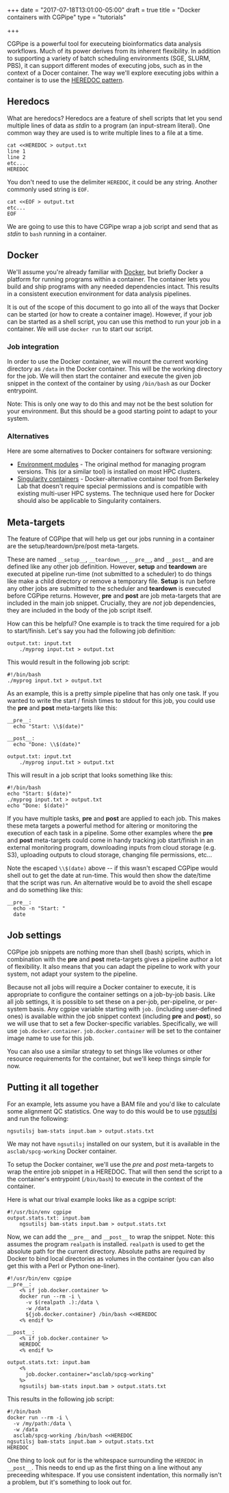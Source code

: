 +++
date = "2017-07-18T13:01:00-05:00"
draft = true
title = "Docker containers with CGPipe"
type = "tutorials"

+++

CGPipe is a powerful tool for executeing bioinformatics data analysis workflows. Much
of its power derives from its inherent flexibility. In addition to supporting a variety of batch
scheduling environments (SGE, SLURM, PBS), it can support different modes of 
executing jobs, such as in the context of a Docer container. The way we'll explore executing 
jobs within a container is to use the [HEREDOC pattern](https://en.wikipedia.org/wiki/Here_document).

## Heredocs

What are heredocs? Heredocs are a feature of shell scripts that let you send multiple lines of 
data as *stdin* to a program (an input-stream literal). One common way they are used is to write 
multiple lines to a file at a time.

    cat <<HEREDOC > output.txt
    line 1
    line 2
    etc...
    HEREDOC

You don't need to use the delimiter `HEREDOC`, it could be any string. Another commonly used string is `EOF`.

    cat <<EOF > output.txt
    etc...
    EOF

We are going to use this to have CGPipe wrap a job script and send that as *stdin* to `bash` running in a container.

## Docker

We'll assume you're already familiar with [Docker](http://www.docker.com), but briefly Docker
a platform for running programs within a container. The container lets you build and ship programs with any needed
dependencies intact. This results in a consistent execution environment for data analysis pipelines.

It is out of the scope of this document to go into all of the ways that Docker can be started (or how to 
create a container image). However, if your job can be started as a shell script, you can use this method 
to run your job in a container. We will use `docker run` to start our script.

### Job integration

In order to use the Docker container, we will mount the current working directory as `/data` 
in the Docker container. This will be the working directory for the job. We will then start the 
container and execute the given job snippet in the context of the container by using `/bin/bash` as our 
Docker entrypoint.

Note: This is only one way to do this and may not be the best solution for your environment. But this
should be a good starting point to adapt to your system.

### Alternatives

Here are some alternatives to Docker containers for software versioning: 

* [Environment modules](http://modules.sourceforge.net) - The original method for managing program versions. This (or a similar tool) is installed on most HPC clusters.
* [Singularity containers](http://singularity.lbl.gov/) - Docker-alternative container tool from Berkeley Lab that doesn't require special permissions and is compatible with existing multi-user HPC systems. The technique used here for Docker should also be applicable to Singularity containers.


## Meta-targets

The feature of CGPipe that will help us get our jobs running in a container are the setup/teardown/pre/post meta-targets.


These are named `__setup__`, `__teardown__`, `__pre__`, and `__post__` and are defined like any other job definition.
However, **setup** and **teardown** are executed at pipeline run-time (not submitted to a scheduler) to do things like
make a child directory or remove a temporary file. **Setup** is run before any other jobs are submitted to the 
scheduler and **teardown** is executed before CGPipe returns. However, **pre** and **post** are job
meta-targets that are included in the main job snippet. Crucially, they are *not* job dependencies, they are included
in the body of the job script itself.

How can this be helpful? One example is to track the time required for a job to start/finish.  Let's say you had the 
following job definition:

    output.txt: input.txt
        ./myprog input.txt > output.txt

This would result in the following job script:

    #!/bin/bash
    ./myprog input.txt > output.txt


As an example, this is a pretty simple pipeline that has only one task. If you wanted to write the start / finish
times to stdout for this job, you could use the **pre** and **post** meta-targets like this:

    __pre__:
      echo "Start: \\$(date)"

    __post__:
      echo "Done: \\$(date)"

    output.txt: input.txt
        ./myprog input.txt > output.txt

This will result in a job script that looks something like this:

    #!/bin/bash
    echo "Start: $(date)"
    ./myprog input.txt > output.txt
    echo "Done: $(date)"

If you have multiple tasks, **pre** and **post** are applied to each job. This makes these meta
targets a powerful method for altering or monitoring the execution of each task in a pipeline. Some other examples where
the **pre** and **post** meta-targets could come in handy tracking job start/finish in an external 
monitoring program, downloading inputs from cloud storage (e.g. S3), uploading outputs to cloud storage, changing file
permissions, etc...

Note the escaped `\\$(date)` above -- if this wasn't escaped CGPipe would shell out to get the date at run-time. This would
then show the date/time that the script was run. An alternative would be to avoid the shell escape and do something 
like this:

    __pre__:
      echo -n "Start: "
      date



## Job settings

CGPipe job snippets are nothing more than shell (bash) scripts, which in combination with the **pre** and **post** meta-targets 
gives a pipeline author a lot of flexibility. It also means that you can adapt the pipeline to work with your system, not 
adapt your system to the pipeline.

Because not all jobs will require a Docker container to execute, it is appropriate to configure the container
settings on a job-by-job basis. Like all job settings, it is possible to set these on a per-job, per-pipeline, 
or per-system basis. Any cgpipe variable starting with `job.` (including user-defined ones) is available within
the job snippet context (including **pre** and **post**), so we will use that to set a few 
Docker-specific variables. Specifically, we will use `job.docker.container`. `job.docker.container` 
will be set to the container image name to use for this job.

You can also use a similar strategy to set things like volumes or other resource requirements for the container,
but we'll keep things simple for now.


## Putting it all together

For an example, lets assume you have a BAM file and you'd like to calculate some alignment QC statistics.
One way to do this would be to use [ngsutilsj](/ngsutilsj) and run the following:

    ngsutilsj bam-stats input.bam > output.stats.txt

We may not have `ngsutilsj` installed on our system, but it is available in the `asclab/spcg-working` Docker container.


To setup the Docker container, we'll use the *pre* and *post* 
meta-targets to wrap the entire job snippet in a HEREDOC. That will then send the script to a the container's 
entrypoint (`/bin/bash`) to execute in the context of the container.


Here is what our trival example looks like as a cgpipe script:

    #!/usr/bin/env cgpipe
    output.stats.txt: input.bam
        ngsutilsj bam-stats input.bam > output.stats.txt


Now, we can add the `__pre__` and `__post__` to wrap the snippet. Note: this assumes the program `realpath` 
is installed. `realpath` is used to get the absolute path for the current directory. Absolute paths are
required by Docker to bind local directories as volumes in the container (you can also get this with a 
Perl or Python one-liner).

    #!/usr/bin/env cgpipe
    __pre__:
        <% if job.docker.container %>
        docker run --rm -i \
          -v $(realpath .):/data \
          -w /data
          ${job.docker.container} /bin/bash <<HEREDOC
        <% endif %>

    __post__:
        <% if job.docker.container %>
        HEREDOC
        <% endif %>

    output.stats.txt: input.bam
        <%
          job.docker.container="asclab/spcg-working"
        %>
        ngsutilsj bam-stats input.bam > output.stats.txt


This results in the following job script:

    #!/bin/bash
    docker run --rm -i \
      -v /my/path:/data \
      -w /data
      asclab/spcg-working /bin/bash <<HEREDOC
    ngsutilsj bam-stats input.bam > output.stats.txt
    HEREDOC

One thing to look out for is the whitespace surrounding the `HEREDOC` in `__post__`. This needs to end up 
as the first thing on a line without any preceeding whitespace. If you use consistent indentation, this normally
isn't a problem, but it's something to look out for.
